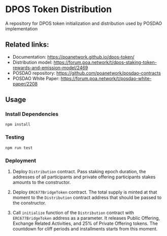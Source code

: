 # DPOS Token Distribution
A repository for DPOS token initialization and distribution used by POSDAO implementation

## Related links:
- Documentation: https://poanetwork.github.io/dpos-token/
- Distribution model: https://forum.poa.network/t/dpos-staking-token-rewards-and-emission-model/2469
- POSDAO repository: https://github.com/poanetwork/posdao-contracts
- POSDAO White Paper: https://forum.poa.network/t/posdao-white-paper/2208

## Usage
### Install Dependencies
```
npm install
```
### Testing
```
npm run test
```

### Deployment
1. Deploy `Distribution` contract. Pass staking epoch duration, the addresses of all participants and private offering participants stakes amounts to the constructor.

2. Deploy `ERC677BridgeToken` contract. The total supply is minted at that moment to the `Distribution` contract address that should be passed to the constructor.

3. Call `initialize` function of the `Distribution` contract with `ERC677BridgeToken` address as a parameter. It releases Public Offering, Exchange Related Activities, and 25% of Private Offering tokens. The countdown for cliff periods and installments starts from this moment.
